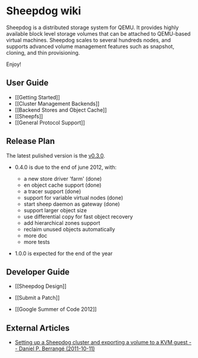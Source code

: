 # Sheepdog wiki

Sheepdog is a distributed storage system for QEMU. It provides highly available block level storage volumes that can be attached to QEMU-based virtual machines. Sheepdog scales to several hundreds nodes, and supports advanced volume management features such as snapshot, cloning, and thin provisioning.

Enjoy!

## User Guide

 * [[Getting Started]]
 * [[Cluster Management Backends]]
 * [[Backend Stores and Object Cache]]
 * [[Sheepfs]]
 * [[General Protocol Support]]

## Release Plan

The latest pulished version is the [v0.3.0](https://github.com/collie/sheepdog/tarball/v0.3.0).

 * 0.4.0 is due to the end of june 2012, with:
  
   - a new store driver 'farm' (done)
   - en object cache support (done)
   - a tracer support (done)
   - support for variable virtual nodes (done)
   - start sheep daemon as gateway (done)
   - support larger object size
   - use differential copy for fast object recovery
   - add hierarchical zones support
   - reclaim unused objects automatically
   - more doc
   - more tests
  
 * 1.0.0 is expected for the end of the year
 
## Developer Guide
 * [[Sheepdog Design]]
 * [[Submit a Patch]]
 
 * [[Google Summer of Code 2012]]

## External Articles
 * [Setting up a Sheepdog cluster and exporting a volume to a KVM guest -- Daniel P. Berrangé (2011-10-11)](http://berrange.com/posts/2011/10/11/setting-up-a-sheepdog-cluster-and-exporting-a-volume-to-a-kvm-guest/)

